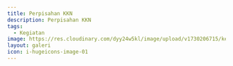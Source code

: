 ```yaml
---
title: Perpisahan KKN
description: Perpisahan KKN
tags:
  - Kegiatan
image: https://res.cloudinary.com/dyy24w5kl/image/upload/v1730206715/kegiatan/WhatsApp_Image_2024-09-07_at_09.53.10_1_o0c4iv.jpg
layout: galeri
icon: i-hugeicons-image-01
---
```

